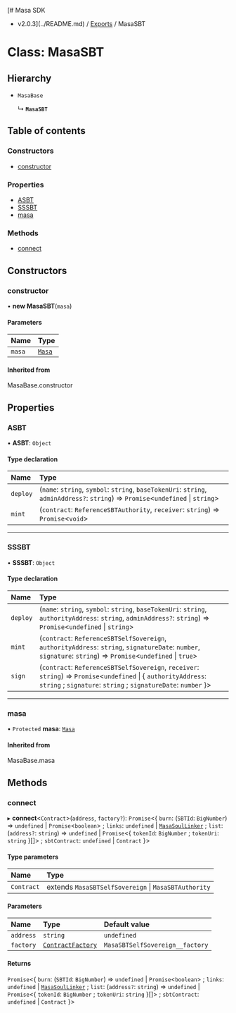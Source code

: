 [# Masa SDK
 - v2.0.3](../README.md) / [Exports](../modules.md) / MasaSBT

# Class: MasaSBT

## Hierarchy

- `MasaBase`

  ↳ **`MasaSBT`**

## Table of contents

### Constructors

- [constructor](MasaSBT.md#constructor)

### Properties

- [ASBT](MasaSBT.md#asbt)
- [SSSBT](MasaSBT.md#sssbt)
- [masa](MasaSBT.md#masa)

### Methods

- [connect](MasaSBT.md#connect)

## Constructors

### constructor

• **new MasaSBT**(`masa`)

#### Parameters

| Name | Type |
| :------ | :------ |
| `masa` | [`Masa`](Masa.md) |

#### Inherited from

MasaBase.constructor

## Properties

### ASBT

• **ASBT**: `Object`

#### Type declaration

| Name | Type |
| :------ | :------ |
| `deploy` | (`name`: `string`, `symbol`: `string`, `baseTokenUri`: `string`, `adminAddress?`: `string`) => `Promise`<`undefined` \| `string`\> |
| `mint` | (`contract`: `ReferenceSBTAuthority`, `receiver`: `string`) => `Promise`<`void`\> |

___

### SSSBT

• **SSSBT**: `Object`

#### Type declaration

| Name | Type |
| :------ | :------ |
| `deploy` | (`name`: `string`, `symbol`: `string`, `baseTokenUri`: `string`, `authorityAddress`: `string`, `adminAddress?`: `string`) => `Promise`<`undefined` \| `string`\> |
| `mint` | (`contract`: `ReferenceSBTSelfSovereign`, `authorityAddress`: `string`, `signatureDate`: `number`, `signature`: `string`) => `Promise`<`undefined` \| ``true``\> |
| `sign` | (`contract`: `ReferenceSBTSelfSovereign`, `receiver`: `string`) => `Promise`<`undefined` \| { `authorityAddress`: `string` ; `signature`: `string` ; `signatureDate`: `number`  }\> |

___

### masa

• `Protected` **masa**: [`Masa`](Masa.md)

#### Inherited from

MasaBase.masa

## Methods

### connect

▸ **connect**<`Contract`\>(`address`, `factory?`): `Promise`<{ `burn`: (`SBTId`: `BigNumber`) => `undefined` \| `Promise`<`boolean`\> ; `links`: `undefined` \| [`MasaSoulLinker`](MasaSoulLinker.md) ; `list`: (`address?`: `string`) => `undefined` \| `Promise`<{ `tokenId`: `BigNumber` ; `tokenUri`: `string`  }[]\> ; `sbtContract`: `undefined` \| `Contract`  }\>

#### Type parameters

| Name | Type |
| :------ | :------ |
| `Contract` | extends `MasaSBTSelfSovereign` \| `MasaSBTAuthority` |

#### Parameters

| Name | Type | Default value |
| :------ | :------ | :------ |
| `address` | `string` | `undefined` |
| `factory` | [`ContractFactory`](ContractFactory.md) | `MasaSBTSelfSovereign__factory` |

#### Returns

`Promise`<{ `burn`: (`SBTId`: `BigNumber`) => `undefined` \| `Promise`<`boolean`\> ; `links`: `undefined` \| [`MasaSoulLinker`](MasaSoulLinker.md) ; `list`: (`address?`: `string`) => `undefined` \| `Promise`<{ `tokenId`: `BigNumber` ; `tokenUri`: `string`  }[]\> ; `sbtContract`: `undefined` \| `Contract`  }\>

